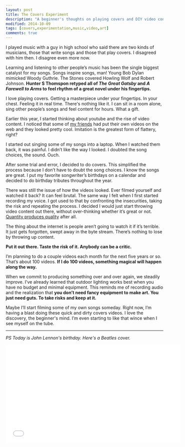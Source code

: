 ```yaml
---
layout: post
title: The Covers Experiment 
description: "A beginner's thoughts on playing covers and DIY video content."
modified: 2014-10-09
tags: [covers,experimentation,music,video,art]
comments: true
---
```

I played music with a guy in high school who said there are two kinds of musicians, those that write songs and those that play covers.  I disagreed with him then.  I disagree even more now.

Learning and listening to other people’s music has been the single biggest catalyst for my songs.  Songs inspire songs, man!  Young Bob Dylan mimicked Woody Guthrie.  The Stones covered Howling Wolf and Robert Johnson.  **Hunter S Thomspon retyped all of *The Great Gatsby* and *A Farewell to Arms* to feel rhythm of a great novel under his fingertips.**

I love playing covers.  Getting a masterpiece under your fingertips.  In your chest.  Feeling it in real time.  There's nothing like it.  I can sit in a room alone, sing other people’s songs and feel content for hours.  What a gift.

Earlier this year, I started thinking about youtube and the rise of video content.  I noticed that some of [my friends](https://www.youtube.com/channel/UCzFznTkTK_rQsRf50N_8jzQ) had put their own videos on the web and they looked pretty cool.  Imitation is the greatest form of flattery, right?

I started out singing some of my songs into a laptop.  When I watched them back, it was painful.  I didn’t like the way I looked.  I doubted the song choices, the sound.  Ouch.

After some trial and error, I decided to do covers.  This simplified the process because I don’t have to doubt the song choices.  I know the songs are great.  I put my favorite songwriter’s birthdays on a calendar and decided to do birthday tributes throughout the year.

There was still the issue of how the videos looked.  Ever filmed yourself and watched it back?  It can feel brutal.  The same way I felt when I first started recording my voice.  I got used to that by confronting the insecurities, taking the risk and repeating the process.  I decided I would just start throwing video content out there, without over-thinking whether it’s great or not.  [Quantity produces quality](/plan-fail-reflect/) after all.

The thing about the internet is people aren’t going to watch it if it’s terrible.  It just gets forgotten, swept away in the byte stream.  There’s nothing to lose by throwing up content.

**Put it out there.  Taste the risk of it.  Anybody can be a critic.**

I’m planning to do a couple videos each month for the next five years or so.  That’s about 100 videos.  **If I do 100 videos, something magical will happen along the way.**

When we commit to producing something over and over again, we steadily improve.  I’ve already learned that outdoor lighting works best when you have no budget and minimal equipment.  This reminds me of recording audio and the realization that **you don’t need fancy equipment to make art.  You just need guts.  To take risks and keep at it.**

Maybe I’ll start filming some of my own songs someday.  Right now, I’m having a blast doing these quick and dirty covers videos.  I love the discovery, the beginner's mind. I’m even starting to like that wince when I see myself on the tube.

---------------

*PS Today is John Lennon's birthday.  Here's a Beatles cover.*

<iframe width="560" height="315" src="//www.youtube.com/embed/yvrOOr_mzSk" frameborder="0" allowfullscreen></iframe>
